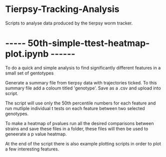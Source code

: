 # Tierpsy-Tracking-Analysis
Scripts to analyse data produced by the tierpsy worm tracker.

# ----- 50th-simple-ttest-heatmap-plot.ipynb ------

To do a quick and simple analysis to find significantly different features in a small set of gentotypes

Generate a summary file from tierpsy data with trajectories ticked.
To this summary file add a coloum titled 'genotype'.
Save as a .csv and upload into script.

The script will use only the 50th percentile numbers for each feature and run mutliple individual t tests on each feature between two selected genotypes.

To make a heatmap of pvalues run all the desired comparisons between strains and save these files in a folder, these files will then be used to geneerate a p value heatmap.

At the end of the script there is also example plotting scripts in order to plot a few interesting features.
